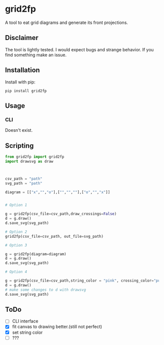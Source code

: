 # grid2fp

A tool to eat grid diagrams and generate its front projections.

## Disclaimer
The tool is lightly tested. I would expect bugs and strange behavior. If you find something make an issue.

## Installation

Install with pip:

```
pip install grid2fp
```

## Usage

### CLI
Doesn't exist.
## Scripting


```python
from grid2fp import grid2fp
import drawsvg as draw



csv_path = "path"
svg_path = "path"

diagram = [["x","","o"],["","",""],["o","","x"]]


# Option 1

g = grid2fp(csv_file=csv_path,draw_crossings=False)
d = g.draw()
d.save_svg(svg_path)

# Option 2
grid2fp(csv_file=csv_path, out_file=svg_path)

# Option 3

g = grid2fp(diagram=diagram)
d = g.draw()
d.save_svg(svg_path)

# Option 4

g = grid2fp(csv_file=csv_path,string_color = "pink", crossing_color="purple")
d = g.draw()
# make some changes to d with drawsvg
d.save_svg(svg_path)

```

## ToDo
- [ ] CLI interface
- [x] fit canvas to drawing better.(still not perfect)
- [x] set string color
- [ ] ???
